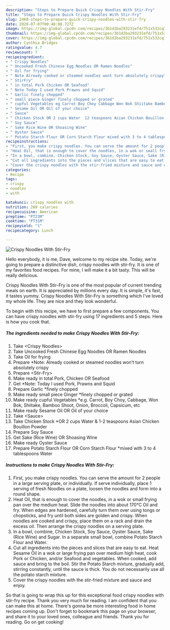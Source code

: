 ```yaml
---
description: "Steps to Prepare Quick Crispy Noodles With Stir-Fry"
title: "Steps to Prepare Quick Crispy Noodles With Stir-Fry"
slug: 2468-steps-to-prepare-quick-crispy-noodles-with-stir-fry
date: 2020-07-07T00:48:08.727Z
image: https://img-global.cpcdn.com/recipes/3b1d2ba293231efd/751x532cq70/crispy-noodles-with-stir-fry-recipe-main-photo.jpg
thumbnail: https://img-global.cpcdn.com/recipes/3b1d2ba293231efd/751x532cq70/crispy-noodles-with-stir-fry-recipe-main-photo.jpg
cover: https://img-global.cpcdn.com/recipes/3b1d2ba293231efd/751x532cq70/crispy-noodles-with-stir-fry-recipe-main-photo.jpg
author: Cynthia Bridges
ratingvalue: 4.7
reviewcount: 7
recipeingredient:
- " Crispy Noodles"
- " Uncooked Fresh Chinese Egg Noodles OR Ramen Noodles"
- " Oil for frying"
- " Note Already cooked or steamed noodles wont turn absolutely crispy"
- " StirFry"
- " in total Pork Chicken OR Seafood"
- " Note Today I used Pork Prawns and Squid"
- " Garlic finely chopped"
- " small piece Ginger finely chopped or grated"
- " cupful Vegetables eg Carrot Boy Choy Cabbage Won Bok Shiitake Bamboo Shoot Onion Broccoli Capsicum etc"
- " Sesame Oil OR Oil of your choice"
- " Sauce"
- " Chicken Stock OR 2 cups Water  12 teaspoons Asian Chicken Bouillon Powder"
- " Soy Sauce"
- " Sake Rice Wine OR Shoasing Wine"
- " Oyster Sauce"
- " Potato Starch Flour OR Corn Starch Flour mixed with 3 to 4 tablespoons Water"
recipeinstructions:
- "First, you make crispy noodles. You can serve the amount for 2 people in a large serving plate, or individually. If serve individually, place 1 serving of fresh Noodles on a plate, loosen the noodles and form into a round shape."
- "Heat Oil, that is enough to cover the noodles, in a wok or small frying pan over the medium heat. Slide the noodles into about 170℃ Oil and fry. When edges are hardened, carefully turn them over using tongs or chopsticks, and fry until both sides are golden and crispy. When noodles are cooked and crispy, place them on a rack and drain the excess oil. Then arrange the crispy noodles on a serving plate."
- "In a bowl, combine, Chicken Stock, Soy Sauce, Oyster Sauce, Sake (Rice Wine) and Sugar. In a separate small bowl, combine Potato Starch Flour and Water."
- "Cut all ingredients into the pieces and slices that are easy to eat. Heat Sesame Oil in a wok or large frying pan over medium high heat, cook Pork or Chicken, and/or Seafood and vegetables. When cooked, add sauce and bring to the boil. Stir the Potato Starch mixture, gradually add, stirring constantly, until the sauce is thick. You do not necessarily use all the potato starch mixture."
- "Cover the crispy noodles with the stir-fried mixture and sauce and enjoy."
categories:
- Recipe
tags:
- crispy
- noodles
- with

katakunci: crispy noodles with 
nutrition: 269 calories
recipecuisine: American
preptime: "PT23M"
cooktime: "PT31M"
recipeyield: "1"
recipecategory: Lunch

---
```



![Crispy Noodles With Stir-Fry](https://img-global.cpcdn.com/recipes/3b1d2ba293231efd/751x532cq70/crispy-noodles-with-stir-fry-recipe-main-photo.jpg)

Hello everybody, it is me, Dave, welcome to my recipe site. Today, we're going to prepare a distinctive dish, crispy noodles with stir-fry. It is one of my favorites food recipes. For mine, I will make it a bit tasty. This will be really delicious.

Crispy Noodles With Stir-Fry is one of the most popular of current trending meals on earth. It is appreciated by millions every day. It is simple, it's fast, it tastes yummy. Crispy Noodles With Stir-Fry is something which I've loved my whole life. They are nice and they look wonderful.




To begin with this recipe, we have to first prepare a few components. You can have crispy noodles with stir-fry using 17 ingredients and 5 steps. Here is how you cook that.

<!--inarticleads1-->

##### The ingredients needed to make Crispy Noodles With Stir-Fry:

1. Take  &lt;Crispy Noodles&gt;
1. Take  Uncooked Fresh Chinese Egg Noodles OR Ramen Noodles
1. Take  Oil for frying
1. Prepare  *Note: Already cooked or steamed noodles won’t turn absolutely crispy
1. Prepare  &lt;Stir-Fry&gt;
1. Make ready  in total Pork, Chicken OR Seafood
1. Get  *Note: Today I used Pork, Prawns and Squid
1. Prepare  Garlic *finely chopped
1. Make ready  small piece Ginger *finely chopped or grated
1. Make ready  cupful Vegetables *e.g. Carrot, Boy Choy, Cabbage, Won Bok, Shiitake, Bamboo Shoot, Onion, Broccoli, Capsicum, etc
1. Make ready  Sesame Oil OR Oil of your choice
1. Take  &lt;Sauce&gt;
1. Take  Chicken Stock *OR 2 cups Water &amp; 1-2 teaspoons Asian Chicken Bouillon Powder
1. Prepare  Soy Sauce
1. Get  Sake (Rice Wine) OR Shoasing Wine
1. Make ready  Oyster Sauce
1. Prepare  Potato Starch Flour OR Corn Starch Flour *mixed with 3 to 4 tablespoons Water




<!--inarticleads2-->

##### Instructions to make Crispy Noodles With Stir-Fry:

1. First, you make crispy noodles. You can serve the amount for 2 people in a large serving plate, or individually. If serve individually, place 1 serving of fresh Noodles on a plate, loosen the noodles and form into a round shape.
1. Heat Oil, that is enough to cover the noodles, in a wok or small frying pan over the medium heat. Slide the noodles into about 170℃ Oil and fry. When edges are hardened, carefully turn them over using tongs or chopsticks, and fry until both sides are golden and crispy. When noodles are cooked and crispy, place them on a rack and drain the excess oil. Then arrange the crispy noodles on a serving plate.
1. In a bowl, combine, Chicken Stock, Soy Sauce, Oyster Sauce, Sake (Rice Wine) and Sugar. In a separate small bowl, combine Potato Starch Flour and Water.
1. Cut all ingredients into the pieces and slices that are easy to eat. Heat Sesame Oil in a wok or large frying pan over medium high heat, cook Pork or Chicken, and/or Seafood and vegetables. When cooked, add sauce and bring to the boil. Stir the Potato Starch mixture, gradually add, stirring constantly, until the sauce is thick. You do not necessarily use all the potato starch mixture.
1. Cover the crispy noodles with the stir-fried mixture and sauce and enjoy.




So that is going to wrap this up for this exceptional food crispy noodles with stir-fry recipe. Thank you very much for reading. I am confident that you can make this at home. There's gonna be more interesting food in home recipes coming up. Don't forget to bookmark this page on your browser, and share it to your loved ones, colleague and friends. Thank you for reading. Go on get cooking!
